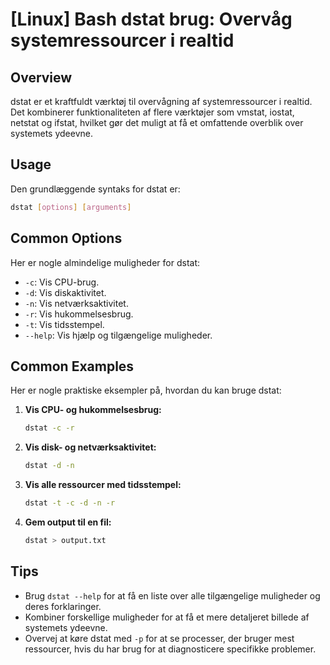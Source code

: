 # [Linux] Bash dstat brug: Overvåg systemressourcer i realtid

## Overview
dstat er et kraftfuldt værktøj til overvågning af systemressourcer i realtid. Det kombinerer funktionaliteten af flere værktøjer som vmstat, iostat, netstat og ifstat, hvilket gør det muligt at få et omfattende overblik over systemets ydeevne.

## Usage
Den grundlæggende syntaks for dstat er:

```bash
dstat [options] [arguments]
```

## Common Options
Her er nogle almindelige muligheder for dstat:

- `-c`: Vis CPU-brug.
- `-d`: Vis diskaktivitet.
- `-n`: Vis netværksaktivitet.
- `-r`: Vis hukommelsesbrug.
- `-t`: Vis tidsstempel.
- `--help`: Vis hjælp og tilgængelige muligheder.

## Common Examples
Her er nogle praktiske eksempler på, hvordan du kan bruge dstat:

1. **Vis CPU- og hukommelsesbrug:**
   ```bash
   dstat -c -r
   ```

2. **Vis disk- og netværksaktivitet:**
   ```bash
   dstat -d -n
   ```

3. **Vis alle ressourcer med tidsstempel:**
   ```bash
   dstat -t -c -d -n -r
   ```

4. **Gem output til en fil:**
   ```bash
   dstat > output.txt
   ```

## Tips
- Brug `dstat --help` for at få en liste over alle tilgængelige muligheder og deres forklaringer.
- Kombiner forskellige muligheder for at få et mere detaljeret billede af systemets ydeevne.
- Overvej at køre dstat med `-p` for at se processer, der bruger mest ressourcer, hvis du har brug for at diagnosticere specifikke problemer.